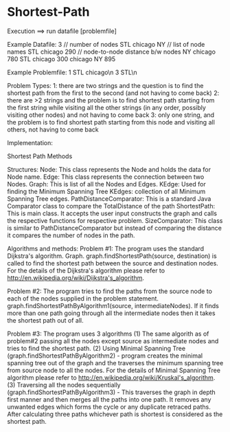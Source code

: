 Shortest-Path
=============

Execution
==> run datafile [problemfile]


Example Datafile:
3  // number of nodes
STL chicago NY  // list of node names
STL chicago 290 // node-to-node distance b/w nodes
NY chicago 780
STL chicago 300
chicago NY 895


Example Problemfile:
1 STL chicago\n
3 STL\n


Problem Types:
1: there are two strings and the question is to find the shortest path from the first to the second (and not having to come back)
2: there are >2 strings and the problem is to find shortest path starting from the first string while visiting all the other strings (in any order, possibly visiting other nodes) and not having to come back
3: only one string, and the problem is to find shortest path starting from this node and visiting all others, not having to come back


Implementation:

Shortest Path Methods

Structures:
Node: This class represents the Node and holds the data for Node name.
Edge: This class represents the connection between two Nodes.
Graph: This is list of all the Nodes and Edges.
KEdge: Used for finding the Minimum Spanning Tree
KEdges: collection of all Minimum Spanning Tree edges.
PathDistanceComparator: This is a standard Java Comparator class to compare the TotalDistance of the path
ShortestPath: This is main class. It accepts the user input constructs the graph and calls the respective functions for respective problem.
SizeComparator: This class is similar to PathDistanceComparator but instead of comparing the distance it compares the number of nodes in the path.

Algorithms and methods:
Problem #1: The program uses the standard Dijkstra's algorithm. Graph. graph.findShortestPath(source, destination) is called to find the shortest path between the source and destination nodes. For the details of the Dijkstra's algorithm please refer to http://en.wikipedia.org/wiki/Dijkstra's_algorithm.

Problem #2: The program tries to find the paths from the source node to each of the nodes supplied in the problem statement. graph.findShortestPathByAlgorithm1(source, intermediateNodes). If it finds more than one path going through all the intermediate nodes then it takes the shortest path out of all.

Problem #3: The program uses 3 algorithms
    (1) The same algorith as of problem#2 passing all the nodes except source as intermediate nodes and tries to find the shortest path.
    (2) Using Minimal Spanning Tree (graph.findShortestPathByAlgorithm2) - program creates the minimal spanning tree out of the graph and the traverses the minimum spanning tree from source node to all the nodes. For the details of Minimal Spanning Tree algorithm please refer to http://en.wikipedia.org/wiki/Kruskal's_algorithm.
    (3) Traversing all the nodes sequentially (graph.findShortestPathByAlgorithm3) - This traverses the graph in depth first manner and then merges all the paths into one path. It removes any unwanted edges which forms the cycle or any duplicate retraced paths.
After calculating three paths whichever path is shortest is considered as the shortest path.
